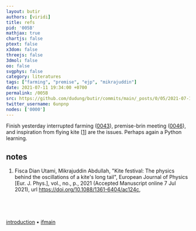 ```yaml
---
layout: butir
authors: [viridi]
title: refs
pid: '005B'
mathjax: true
chartjs: false
ptext: false
x3dom: false
threejs: false
3dmol: false
oo: false
svgphys: false
category: literatures
tags: ["farming", "premise", "ejp", "mikrajuddin"]
date: 2021-07-11 19:34:00 +0700
permalink: /005B
src: https://github.com/dudung/butir/commits/main/_posts/0/05/2021-07-11-refs.md
twitter_username: 6unpnp
nodes: ['0000']
---
```

Finish yesterday interrupted farming ([0043](0043)), premise-brin meeting ([0046](0046)), and inspiration from flying kite [[1](#r01)] are the issues. Perhaps again a Python learning.

## notes
1. <a name=r01></a>Fisca Dian Utami, Mikrajuddin Abdullah, "Kite festival: The physics behind the oscillations of a kite's long tail", European Journal of Physics [Eur. J. Phys.], vol., no., p., 2021 (Accepted Manuscript online 7 Jul 2021), url <https://doi.org/10.1088/1361-6404/ac124c>,

## &nbsp;
[introduction](0000) &bull; [ifmain](0070)

